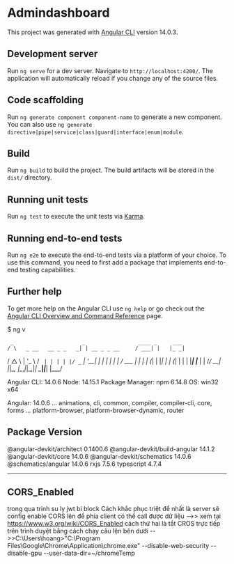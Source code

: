 # Admindashboard

This project was generated with [Angular CLI](https://github.com/angular/angular-cli) version 14.0.3.

## Development server

Run `ng serve` for a dev server. Navigate to `http://localhost:4200/`. The application will automatically reload if you change any of the source files.

## Code scaffolding

Run `ng generate component component-name` to generate a new component. You can also use `ng generate directive|pipe|service|class|guard|interface|enum|module`.

## Build

Run `ng build` to build the project. The build artifacts will be stored in the `dist/` directory.

## Running unit tests

Run `ng test` to execute the unit tests via [Karma](https://karma-runner.github.io).

## Running end-to-end tests

Run `ng e2e` to execute the end-to-end tests via a platform of your choice. To use this command, you need to first add a package that implements end-to-end testing capabilities.

## Further help

To get more help on the Angular CLI use `ng help` or go check out the [Angular CLI Overview and Command Reference](https://angular.io/cli) page.


$ ng v

     _                      _                 ____ _     ___
    / \   _ __   __ _ _   _| | __ _ _ __     / ___| |   |_ _|
   / △ \ | '_ \ / _` | | | | |/ _` | '__|   | |   | |    | |
  / ___ \| | | | (_| | |_| | | (_| | |      | |___| |___ | |
 /_/   \_\_| |_|\__, |\__,_|_|\__,_|_|       \____|_____|___|
                |___/
    

Angular CLI: 14.0.6
Node: 14.15.1
Package Manager: npm 6.14.8
OS: win32 x64

Angular: 14.0.6
... animations, cli, common, compiler, compiler-cli, core, forms
... platform-browser, platform-browser-dynamic, router

Package                         Version
---------------------------------------------------------
@angular-devkit/architect       0.1400.6
@angular-devkit/build-angular   14.1.2
@angular-devkit/core            14.0.6
@angular-devkit/schematics      14.0.6
@schematics/angular             14.0.6
rxjs                            7.5.6
typescript                      4.7.4



---------------------------------
CORS_Enabled
---------------------------------
trong qua trinh su ly jwt bi block 
Cách khắc phục triệt để nhất là server sẽ config enable CORS lên để phía client có thể call được dữ liệu 
     -->> xem tại https://www.w3.org/wiki/CORS_Enabled
cách thứ hai là tắt CROS trực tiếp trên trình duyệt bằng cách chạy câu lện bên dưới
     -->>C:\Users\hoang>"C:\Program Files\Google\Chrome\Application\chrome.exe" --disable-web-security --disable-gpu --user-data-dir=~/chromeTemp





